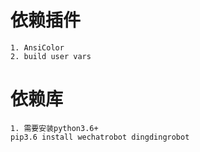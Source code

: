 # 依赖插件

```text
1. AnsiColor
2. build user vars
```

# 依赖库

```text
1. 需要安装python3.6+
pip3.6 install wechatrobot dingdingrobot
```
